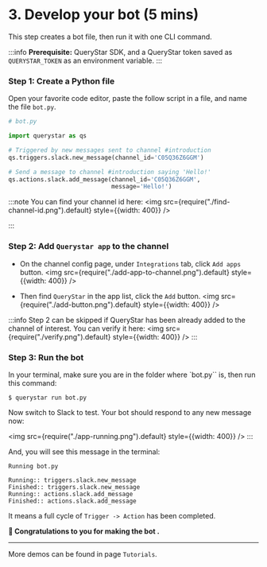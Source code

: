 # 3. Develop your bot (5 mins)

This step creates a bot file, then run it with one CLI command.

:::info
**Prerequisite:** QueryStar SDK, and a QueryStar token saved as `QUERYSTAR_TOKEN` as an environment variable.
:::

### Step 1: Create a Python file
Open your favorite code editor, paste the follow script in a file, and name the file `bot.py`.

```python
# bot.py

import querystar as qs

# Triggered by new messages sent to channel #introduction
qs.triggers.slack.new_message(channel_id='C05Q36Z6GGM')

# Send a message to channel #introduction saying 'Hello!'
qs.actions.slack.add_message(channel_id='C05Q36Z6GGM', 
                             message='Hello!')
```

:::note
You can find your channel id here:
<img src={require("./find-channel-id.png").default} style={{width: 400}} />

:::

### Step 2: Add `Querystar app` to the channel
- On the channel config page, under `Integrations` tab, click `Add apps` button.
  <img src={require("./add-app-to-channel.png").default} style={{width: 400}} />

- Then find `QueryStar` in the app list, click the `Add` button.
  <img src={require("./add-button.png").default} style={{width: 400}} />

:::info
Step 2 can be skipped if QueryStar has been already added to the channel of interest. You can verify it here:
  <img src={require("./verify.png").default} style={{width: 400}} />
:::

### Step 3: Run the bot
In your terminal, make sure you are in the folder where `bot.py`` is, then run this command:

```shell
$ querystar run bot.py
```

Now switch to Slack to test. Your bot should respond to any new message now:

<img src={require("./app-running.png").default} style={{width: 400}} />
:::

And, you will see this message in the terminal:
```shell
Running bot.py

Running:: triggers.slack.new_message
Finished:: triggers.slack.new_message
Running:: actions.slack.add_message
Finished:: actions.slack.add_message

```
It means a full cycle of `Trigger -> Action` has been completed.

**🥳 Congratulations to you for making the bot .**

---
More demos can be found in page `Tutorials`.